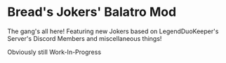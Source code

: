 # Bread's Jokers' Balatro Mod
The gang's all here! Featuring new Jokers based on LegendDuoKeeper's Server's Discord Members and miscellaneous things!

Obviously still Work-In-Progress
